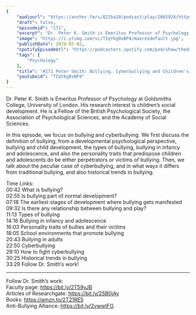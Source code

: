 ```yaml
---
{
	"audiourl": "https://anchor.fm/s/822ba20/podcast/play/2665924/https%3A%2F%2Fd3ctxlq1ktw2nl.cloudfront.net%2Fproduction%2F2019-2-17%2F11456140-44100-2-b3076191b1289.m4a",
	"draft": false,
	"episodeid": "171",
	"excerpt": "Dr. Peter K. Smith is Emeritus Professor of Psychology at Goldsmiths College, University of London. His research interest is children’s social development. He is a Fellow of the British Psychological Society, the Association of Psychological Sciences, and the Academy of Social Sciences.",
	"image": "https://i.ytimg.com/vi/TIqYkg0xBP4/maxresdefault.jpg",
	"publishDate": 2019-05-02,
	"spotifyEpisodeUrl": "https://podcasters.spotify.com/pod/show/thedissenter/episodes/171-Peter-Smith-Bullying--Cyberbullying-and-Childrens-Development-e3fs04",
	"tags": [
		"Psychology"
	],
	"title": "#171 Peter Smith: Bullying, Cyberbullying and Children's Development",
	"youtubeid": "TIqYkg0xBP4"
}
---
```

Dr. Peter K. Smith is Emeritus Professor of Psychology at Goldsmiths College, University of London. His research interest is children’s social development. He is a Fellow of the British Psychological Society, the Association of Psychological Sciences, and the Academy of Social Sciences.

In this episode, we focus on bullying and cyberbullying. We first discuss the definition of bullying, from a developmental psychological perspective, bullying and child development, the types of bullying, bullying in infancy and adolescence, and also the personality traits that predispose children and adolescents do be either perpetrators or victims of bullying. Then, we talk about the peculiar case of cyberbullying, and in what ways it differs from traditional bullying, and also historical trends in bullying. 

Time Links:  
<time>00:42</time> What is bullying?  
<time>02:55</time> Is bullying part of normal development?                    
<time>07:18</time> The earliest stages of development where bullying gets manifested                             
<time>09:32</time> Is there any relationship between bullying and play?                   
<time>11:13</time> Types of bullying                        
<time>14:16</time> Bullying in infancy and adolescence                     
<time>16:03</time> Personality traits of bullies and their victims  
<time>18:05</time> School environments that promote bullying    
<time>20:43</time> Bullying in adults    
<time>22:50</time> Cyberbullying  
<time>29:10</time> How to fight cyberbullying   
<time>30:25</time> Historical trends in bullying                
<time>33:29</time> Follow Dr. Smith’s work!

---

Follow Dr. Smith’s work:  
Faculty page: https://bit.ly/2T59yJB  
Articles of Researchgate: https://bit.ly/2SB0jAy  
Books: https://amzn.to/2T21RE5  
Anti-Bullying Alliance: https://bit.ly/2vwwtFG

